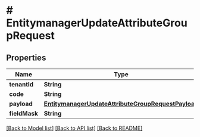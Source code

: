 # # EntitymanagerUpdateAttributeGroupRequest


## Properties 


Name | Type | Description | Notes
------------ | ------------- | ------------- | -------------
**tenantId**| **String** |   | [optional]
**code**| **String** |   | [optional]
**payload**| [**EntitymanagerUpdateAttributeGroupRequestPayload**](EntitymanagerUpdateAttributeGroupRequestPayload.md) |   | [optional]
**fieldMask**| **String** |   | [optional]


[[Back to Model list]](../../README.md#models) [[Back to API list]](../../README.md#endpoints) [[Back to README]](../../README.md)

